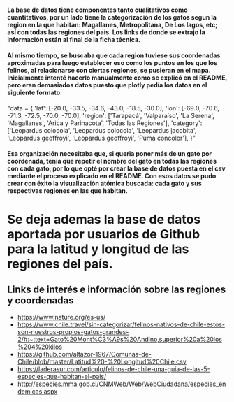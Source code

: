 #### La base de datos tiene componentes tanto cualitativos como cuantitativos, por un lado tiene la categorización de los gatos segun la region en la que habitan: Magallanes, Metropolitana, De Los lagos, etc; así con todas las regiones del país. Los links de donde se extrajo la información están al final de la ficha técnica. 

#### Al mismo tiempo, se buscaba que cada region tuviese sus coordenadas aproximadas para luego establecer eso como los puntos en los que los felinos, al relacionarse con ciertas regiones, se pusieran en el mapa. Inicialmente intenté hacerlo manualmente como se explicó en el README, pero eran demasiados datos puesto que plotly pedía los datos en el siguiente formato:

"data = {
    'lat': [-20.0, -33.5, -34.6, -43.0, -18.5, -30.0],
    'lon': [-69.0, -70.6, -71.3, -72.5, -70.0, -70.0],
    'region': ['Tarapacá', 'Valparaíso', 'La Serena', 'Magallanes', 'Arica y Parinacota', 'Todas las Regiones'],
    'category': ['Leopardus colocola', 'Leopardus colocola', 'Leopardus jacobita', 'Leopardus geoffroyi', 'Leopardus geoffroyi', 'Puma concolor'],
}"

#### Esa organización necesitaba que, si queria poner más de un gato por coordenada, tenia que repetir el nombre del gato en todas las regiones con cada gato, por lo que opté por crear la base de datos puesta en el csv mediante el proceso explicado en el README. Con esos datos se pudo crear con éxito la visualización atómica buscada: cada gato y sus respectivas regiones en las que habitan. 

# Se deja ademas la base de datos aportada por usuarios de Github para la latitud y longitud de las regiones del país. 

## Links de interés e información sobre las regiones y coordenadas

- https://www.nature.org/es-us/
- https://www.chile.travel/sin-categorizar/felinos-nativos-de-chile-estos-son-nuestros-propios-gatos-grandes-2/#:~:text=Gato%20Mont%C3%A9s%20Andino,superior%20a%20los%204%20kilos
- https://github.com/altazor-1967/Comunas-de-Chile/blob/master/Latitud%20-%20Longitud%20Chile.csv 
- https://laderasur.com/articulo/felinos-de-chile-una-guia-de-las-5-especies-que-habitan-el-pais/
- http://especies.mma.gob.cl/CNMWeb/Web/WebCiudadana/especies_endemicas.aspx